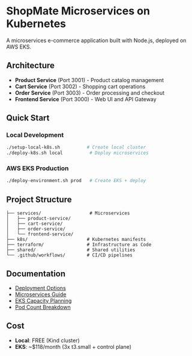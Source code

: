 # ShopMate Microservices on Kubernetes

A microservices e-commerce application built with Node.js, deployed on AWS EKS.

## Architecture

- **Product Service** (Port 3001) - Product catalog management
- **Cart Service** (Port 3002) - Shopping cart operations  
- **Order Service** (Port 3003) - Order processing and checkout
- **Frontend Service** (Port 3000) - Web UI and API Gateway

## Quick Start

### Local Development
```bash
./setup-local-k8s.sh          # Create local cluster
./deploy-k8s.sh local          # Deploy microservices
```

### AWS EKS Production
```bash
./deploy-environment.sh prod   # Create EKS + deploy
```

## Project Structure

```
├── services/                  # Microservices
│   ├── product-service/
│   ├── cart-service/
│   ├── order-service/
│   └── frontend-service/
├── k8s/                      # Kubernetes manifests
├── terraform/                # Infrastructure as Code
├── shared/                   # Shared utilities
└── .github/workflows/        # CI/CD pipelines
```

## Documentation

- [Deployment Options](DEPLOYMENT_OPTIONS.md)
- [Microservices Guide](MICROSERVICES_GUIDE.md)
- [EKS Capacity Planning](EKS_CAPACITY_PLANNING.md)
- [Pod Count Breakdown](POD_COUNT_BREAKDOWN.md)

## Cost

- **Local**: FREE (Kind cluster)
- **EKS**: ~$118/month (3x t3.small + control plane)